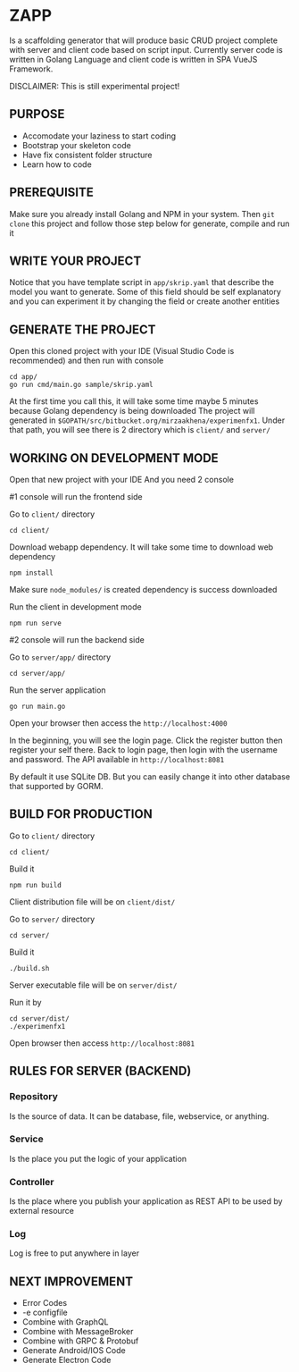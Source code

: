 # ZAPP
Is a scaffolding generator that will produce basic CRUD project complete with server and client code based on script input. Currently server code is written in Golang Language and client code is written in SPA VueJS Framework.

DISCLAIMER: This is still experimental project!


## PURPOSE
* Accomodate your laziness to start coding
* Bootstrap your skeleton code
* Have fix consistent folder structure
* Learn how to code


## PREREQUISITE
Make sure you already install Golang and NPM in your system. Then `git clone` this project and follow those step below for generate, compile and run it


## WRITE YOUR PROJECT
Notice that you have template script in `app/skrip.yaml` that describe the model you want to generate. Some of this field should be self explanatory and you can experiment it by changing the field or create another entities


## GENERATE THE PROJECT
Open this cloned project with your IDE (Visual Studio Code is recommended) and then run with console
```
cd app/
go run cmd/main.go sample/skrip.yaml
```
At the first time you call this, it will take some time maybe 5 minutes because Golang dependency is being downloaded
The project will generated in `$GOPATH/src/bitbucket.org/mirzaakhena/experimenfx1`. Under that path, you will see there is 2 directory which is `client/` and `server/`


## WORKING ON DEVELOPMENT MODE
Open that new project with your IDE And you need 2 console

#1 console will run the frontend side

Go to `client/` directory
```
cd client/
```

Download webapp dependency. It will take some time to download web dependency
```
npm install
```
Make sure `node_modules/` is created dependency is success downloaded


Run the client in development mode
```
npm run serve
```

#2 console will run the backend side

Go to `server/app/` directory
```
cd server/app/
```

Run the server application
```
go run main.go
```

Open your browser then access the `http://localhost:4000`

In the beginning, you will see the login page. Click the register button then register your self there. Back to login page, then login with the username and password. The API available in `http://localhost:8081`

By default it use SQLite DB. But you can easily change it into other database that supported by GORM.



## BUILD FOR PRODUCTION

Go to `client/` directory
```
cd client/
```

Build it
```
npm run build
```

Client distribution file will be on `client/dist/`

Go to `server/` directory
```
cd server/
```

Build it
```
./build.sh
```

Server executable file will be on `server/dist/`

Run it by
```
cd server/dist/
./experimenfx1
```

Open browser then access `http://localhost:8081`

## RULES FOR SERVER (BACKEND)

### Repository
Is the source of data. It can be database, file, webservice, or anything.

### Service
Is the place you put the logic of your application

### Controller
Is the place where you publish your application as REST API to be used by external resource

### Log
Log is free to put anywhere in layer

## NEXT IMPROVEMENT
* Error Codes
* -e configfile
* Combine with GraphQL
* Combine with MessageBroker
* Combine with GRPC & Protobuf
* Generate Android/IOS Code
* Generate Electron Code